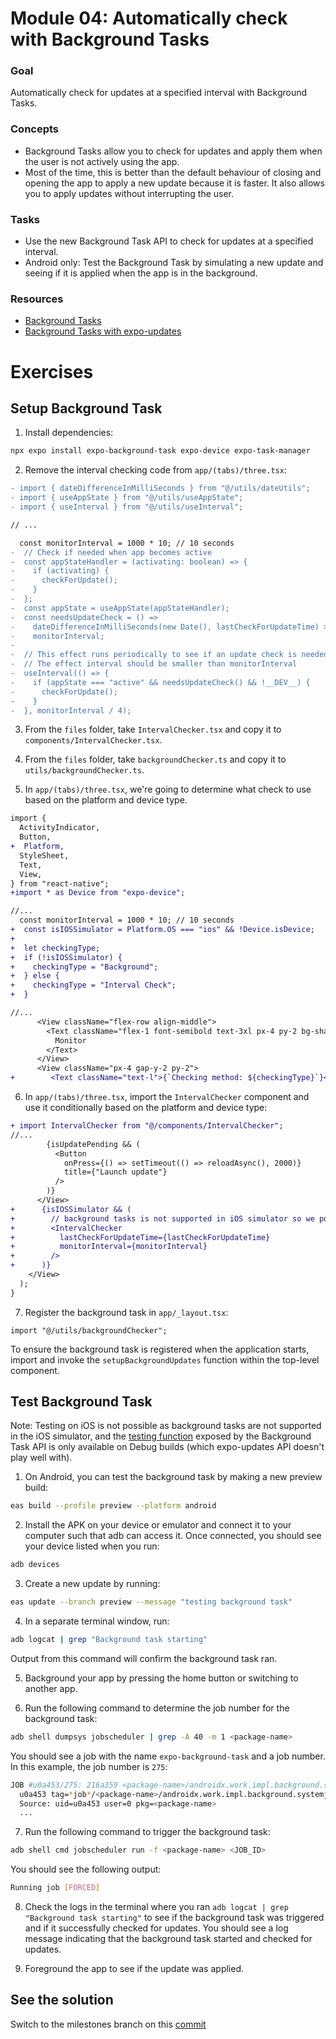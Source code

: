 # Module 04: Automatically check with Background Tasks

### Goal

Automatically check for updates at a specified interval with Background Tasks.

### Concepts

- Background Tasks allow you to check for updates and apply them when the user is not actively using the app.
- Most of the time, this is better than the default behaviour of closing and opening the app to apply a new update because it is faster. It also allows you to apply updates without interrupting the user.

### Tasks

- Use the new Background Task API to check for updates at a specified interval.
- Android only: Test the Background Task by simulating a new update and seeing if it is applied when the app is in the background.

### Resources

- [Background Tasks](https://docs.expo.dev/versions/latest/sdk/background-task)
- [Background Tasks with expo-updates](https://docs.expo.dev/eas-update/download-updates/#checking-for-updates-while-the-app-is-backgrounded)

# Exercises

## Setup Background Task

1. Install dependencies:

```bash
npx expo install expo-background-task expo-device expo-task-manager
```

2. Remove the interval checking code from `app/(tabs)/three.tsx`:

```diff
- import { dateDifferenceInMilliSeconds } from "@/utils/dateUtils";
- import { useAppState } from "@/utils/useAppState";
- import { useInterval } from "@/utils/useInterval";

// ...

  const monitorInterval = 1000 * 10; // 10 seconds
-  // Check if needed when app becomes active
-  const appStateHandler = (activating: boolean) => {
-    if (activating) {
-      checkForUpdate();
-    }
-  };
-  const appState = useAppState(appStateHandler);
-  const needsUpdateCheck = () =>
-    dateDifferenceInMilliSeconds(new Date(), lastCheckForUpdateTime) >
-    monitorInterval;
-
-  // This effect runs periodically to see if an update check is needed
-  // The effect interval should be smaller than monitorInterval
-  useInterval(() => {
-    if (appState === "active" && needsUpdateCheck() && !__DEV__) {
-      checkForUpdate();
-    }
-  }, monitorInterval / 4);
```

3. From the `files` folder, take `IntervalChecker.tsx` and copy it to `components/IntervalChecker.tsx`.

4. From the `files` folder, take `backgroundChecker.ts` and copy it to `utils/backgroundChecker.ts`.

5. In `app/(tabs)/three.tsx`, we're going to determine what check to use based on the platform and device type.

```diff
import {
  ActivityIndicator,
  Button,
+  Platform,
  StyleSheet,
  Text,
  View,
} from "react-native";
+import * as Device from "expo-device";

//...
  const monitorInterval = 1000 * 10; // 10 seconds
+  const isIOSSimulator = Platform.OS === "ios" && !Device.isDevice;
+
+  let checkingType;
+  if (!isIOSSimulator) {
+    checkingType = "Background";
+  } else {
+    checkingType = "Interval Check";
+  }

//...
      <View className="flex-row align-middle">
        <Text className="flex-1 font-semibold text-3xl px-4 py-2 bg-shade-2">
          Monitor
        </Text>
      </View>
      <View className="px-4 gap-y-2 py-2">
+        <Text className="text-l">{`Checking method: ${checkingType}`}</Text>
```

6. In `app/(tabs)/three.tsx`, import the `IntervalChecker` component and use it conditionally based on the platform and device type:

```diff
+ import IntervalChecker from "@/components/IntervalChecker";
//...
        {isUpdatePending && (
          <Button
            onPress={() => setTimeout(() => reloadAsync(), 2000)}
            title={"Launch update"}
          />
        )}
      </View>
+      {isIOSSimulator && (
+        // background tasks is not supported in iOS simulator so we poll instead
+        <IntervalChecker
+          lastCheckForUpdateTime={lastCheckForUpdateTime}
+          monitorInterval={monitorInterval}
+        />
+      )}
    </View>
  );
}
```

7. Register the background task in `app/_layout.tsx`:

```tsx
import "@/utils/backgroundChecker";
```

To ensure the background task is registered when the application starts, import and invoke the `setupBackgroundUpdates` function within the top-level component.

## Test Background Task

Note: Testing on iOS is not possible as background tasks are not supported in the iOS simulator, and the [testing function](https://docs.expo.dev/versions/latest/sdk/background-task/#backgroundtasktriggertaskworkerfortestingasync) exposed by the Background Task API is only available on Debug builds (which expo-updates API doesn't play well with).

1. On Android, you can test the background task by making a new preview build:

```bash
eas build --profile preview --platform android
```

2. Install the APK on your device or emulator and connect it to your computer such that adb can access it. Once connected, you should see your device listed when you run:

```bash
adb devices
```

3. Create a new update by running:

```bash
eas update --branch preview --message "testing background task"
```

4. In a separate terminal window, run:

```bash
adb logcat | grep "Background task starting"
```

Output from this command will confirm the background task ran.

5. Background your app by pressing the home button or switching to another app.

6. Run the following command to determine the job number for the background task:

```bash
adb shell dumpsys jobscheduler | grep -A 40 -m 1 <package-name>
```

You should see a job with the name `expo-background-task` and a job number. In this example, the job number is `275`:

```bash
JOB #u0a453/275: 216a359 <package-name>/androidx.work.impl.background.systemjob.SystemJobService
  u0a453 tag=*job*/<package-name>/androidx.work.impl.background.systemjob.SystemJobService#275
  Source: uid=u0a453 user=0 pkg=<package-name>
  ...
```

7. Run the following command to trigger the background task:

```bash
adb shell cmd jobscheduler run -f <package-name> <JOB_ID>
```

You should see the following output:

```bash
Running job [FORCED]
```

8. Check the logs in the terminal where you ran `adb logcat | grep "Background task starting"` to see if the background task was triggered and if it successfully checked for updates. You should see a log message indicating that the background task started and checked for updates.

9. Foreground the app to see if the update was applied.

## See the solution

Switch to the milestones branch on this [commit](https://github.com/expo/appjs25-eas-update-workshop-code/pull/1/commits/5df4060709819cd2f53fa7e06e1ad7e5271a6d1b)
